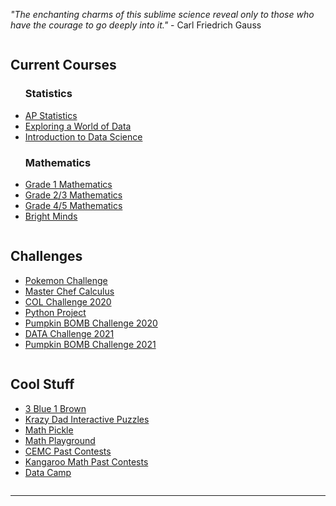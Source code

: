 *"The enchanting charms of this sublime science reveal only to those who have the courage to go deeply into it."* - Carl Friedrich Gauss

<div class="row">
  <div class="column">
    <h2> Current Courses </h2>
    <p>
      <ul>
        <h3> Statistics </h3>
        <li><a href="https://merrickMath.github.io/2021Statistics.html"> AP Statistics </a> </li>
        <li><a href="https://merrickmath.github.io/MerrickMath.github.io-D2DataScience2022/"> Exploring a World of Data </a> </li>
        <li><a href="https://merrickmath.github.io/MerrickMath.github.io-D3DataScience2022/"> Introduction to Data Science </a> </li>
        <h3> Mathematics </h3>
        <li><a href="https://MerrickMath.github.io/2021Grade1.html"> Grade 1 Mathematics </a> </li>
        <li><a href="https://MerrickMath.github.io/2021Grade23.html"> Grade 2/3 Mathematics </a> </li>
        <li><a href="https://MerrickMath.github.io/2021Grade45.html"> Grade 4/5 Mathematics </a> </li> 
        <li><a href="https://MerrickMath.github.io/2021Brightminds.html"> Bright Minds </a> </li>
        <!--- <li><a href="https://MerrickMath.github.io/2020Math20.html"> MATH 20-1 </a> </li> --->
        <!--- <li><a href="https://MerrickMath.github.io/2020Math20.html](https://merrickmath.github.io/MerrickMath.github.io-Div3Math/"> Grade 8 Mathematics </a> </li> --->
      </ul> 
    </p>
  </div>
  
  <div class="column">
    <h2> Challenges </h2>
    <p>
      <ul>
        <li> <a href="https://MerrickMath.github.io/MerrickMath.github.io-PokemonChallenge/"> Pokemon Challenge </a>  </li>
        <li> <a href="https://merrickmath.github.io/Merrickmath.github.io-MasterChefCalc/"> Master Chef Calculus </a>  </li>
        <li> <a href="https://renertmath.github.io/RenertMath-CelebrateMath/"> COL Challenge 2020 </a>  </li>
        <li> <a href="https://merrickmath.github.io/MerrickMath.github.io-PythonProject/"> Python Project </a>  </li>
        <li> <a href="https://merrickmath.github.io/MerrickMath.github.io-PumpkinBomb/"> Pumpkin BOMB Challenge 2020 </a>  </li>
        <li><a href="https://merrickmath.github.io/MerrickMath-datachallenge/"> DATA Challenge 2021 </a> </li>
        <li> <a href="https://renertmath.github.io/RenertMath-PumpkinBomb2021/"> Pumpkin BOMB Challenge 2021 </a>  </li>
      </ul> 
    </p>
  </div>
  
  <div class="column">
    <h2> Cool Stuff </h2>
    <p>
      <ul>
        <li><a href="https://www.3blue1brown.com"> 3 Blue 1 Brown </a> </li>
        <li><a href="https://krazydad.com/tablet/puzzles.php"> Krazy Dad Interactive Puzzles </a> </li>
        <li><a href="https://mathpickle.com"> Math Pickle </a> </li>
        <li><a href="https://www.mathplayground.com"> Math Playground </a> </li>
        <li><a href="https://www.cemc.uwaterloo.ca/contests/past_contests.html"> CEMC Past Contests </a> </li>
        <li><a href="https://mathkangaroo.ca/samples/en"> Kangaroo Math Past Contests </a> </li>
        <li><a href="https://www.datacamp.com"> Data Camp </a> </li>
      </ul> 
    </p>
  </div>
</div>

---
  <p align="center">  <!---
  <iframe src="https://www.youtube.com/embed/p-XZlSc663Q" frameborder="0" allow="accelerometer; autoplay; encrypted-media; gyroscope; picture-in-picture" allowfullscreen class="framer"></iframe> ---> </p> 

  




